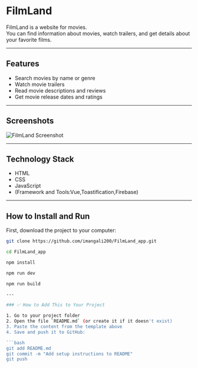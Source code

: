 # FilmLand

FilmLand is a website for movies.  
You can find information about movies, watch trailers, and get details about your favorite films.

---

## Features

- Search movies by name or genre  
- Watch movie trailers  
- Read movie descriptions and reviews  
- Get movie release dates and ratings

---

## Screenshots
![FilmLand Screenshot](https://github.com/imangali200/FilmLand_app/raw/main/img/IMA%20CINEMA%20LOGO.png)



---

## Technology Stack

- HTML  
- CSS  
- JavaScript  
- (Framework and Tools:Vue,Toastification,Firebase)

---

## How to Install and Run

First, download the project to your computer:

```bash
git clone https://github.com/imangali200/FilmLand_app.git

cd FilmLand_app

npm install

npm run dev

npm run build

---

### ✅ How to Add This to Your Project

1. Go to your project folder
2. Open the file `README.md` (or create it if it doesn't exist)
3. Paste the content from the template above
4. Save and push it to GitHub:

```bash
git add README.md
git commit -m "Add setup instructions to README"
git push
